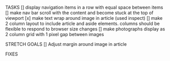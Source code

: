 TASKS
[] display navigation items in a row with equal space between items
[] make nav bar scroll with the content and become stuck at the top of viewport
[x] make text wrap around image in article (used inspect)
[] make 2 column layout to include article and aside elements.  columns should be flexible to respond to browser size changes
[] make photographs display as 2 column grid with 1 pixel gap between images

STRETCH GOALS
[] Adjust margin around image in article

FIXES
